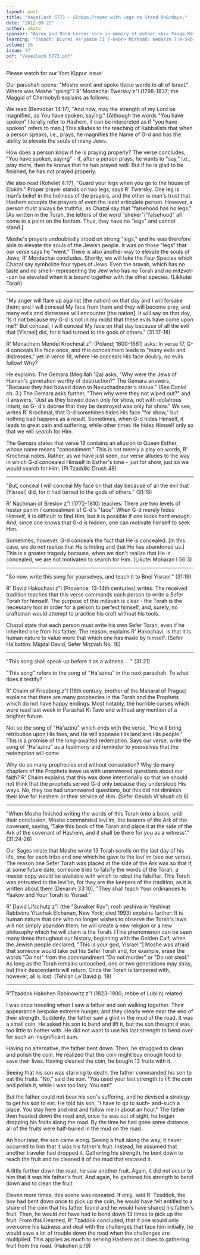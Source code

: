 ```yaml
---
layout: post
title: "Vayeilech 5773 - &ldquo;Prayer with Legs to Stand On&rdquo;"
date: "2012-09-22"
author: skatz
sponsor: "Aaron and Rona Lerner <br> in memory of mother <br> Faiga Reva bat Yoel Aharon a\"h <br> (Fay Lerner)"
learning: "Tanach: Divrei Ha'yamim II 7-8<br> Mishnah: Nedarim 7:4-5<br> Daf Yomi (Bavli): Berachot 52<br> Halachah Yomit: Orach Chaim 128:7-9"
volume: 26
issue: 47
pdf: "Vayeilech 5773.pdf"
---
```


Please watch for our Yom Kippur issue!



Our parashah opens: "Moshe went and spoke these words to all of Israel." Where was Moshe "going"? R' Mordechai Twersky z"l (1798-1837; the Maggid of Chernobyl) explains as follows:

We read (Bemidbar 14:17), "And now, may the strength of my Lord be magnified, as You have spoken, saying." \[Although the words "You have spoken" literally refer to Hashem, it can be interpreted as if "you have spoken" refers to man.\] This alludes to the teaching of Kabbalists that when a person speaks, i.e., prays, he magnifies the Name of G-d and has the ability to elevate the souls of many Jews.

How does a person know if he is praying properly? The verse concludes, "You have spoken, saying" - if, after a person prays, he wants to "say," i.e., pray more, then he knows that he has prayed well. But if he is glad to be finished, he has not prayed properly.

We also read (Kohelet 4:17), "Guard your legs when you go to the house of Elokim." Proper prayer stands on two legs, says R' Twersky. One leg is man's belief in the holiness of the prayers, and the other is man's trust that Hashem accepts the prayers of even the least articulate person. However, a person must always be truthful, as Chazal say that "falsehood has no legs." \[As written in the Torah, the letters of the word "sheker"/"falsehood" all come to a point on the bottom. Thus, they have no "legs" and cannot stand.\]

Moshe's prayers undoubtedly stood on strong "legs," and he was therefore able to elevate the souls of the Jewish people. It was on those "legs" that our verse says he "went." There is also another way to elevate the souls of Jews, R' Mordechai concludes. Shortly, we will take the Four Species which Chazal say symbolize four types of Jews. Even the aravah, which has no taste and no smell--representing the Jew who has no Torah and no mitzvot--can be elevated when it is bound together with the other species. (Likkutei Torah)

********

"My anger will flare up against \[the nation\] on that day and I will forsake them; and I will conceal My face from them and they will become prey, and many evils and distresses will encounter \[the nation\]. It will say on that day, &lsquo;Is it not because my G-d is not in my midst that these evils have come upon me?' But conceal, I will conceal My face on that day because of all the evil that \[Yisrael\] did, for it had turned to the gods of others." (31:17-18)

R' Menachem Mendel Krochmal z"l (Poland; 1600-1661) asks: In verse 17, G-d conceals His face once, and this concealment leads to "many evils and distresses," yet in verse 18, where He conceals His face doubly, no evils follow! Why?

He explains: The Gemara (Megillah 12a) asks, "Why were the Jews of Haman's generation worthy of destruction?" The Gemara answers, "Because they had bowed down to Nevuchadnezar's statue." (See Daniel ch. 3.) The Gemara asks further, "Then why were they not wiped out?" and it answers, "Just as they bowed down only for show, not with idolatrous intent, so G- d's decree that they be destroyed was only for show." We see, writes R' Krochmal, that G-d sometimes hides His face "for show," but nothing bad happens as a result. Sometimes, when G-d hides Himself, it leads to great pain and suffering, while other times He hides Himself only so that we will search for Him.

The Gemara states that verse 18 contains an allusion to Queen Esther, whose name means "concealment." This is not merely a play on words, R' Krochmal notes. Rather, as we have just seen, our verse alludes to the way in which G-d concealed Himself in Esther's time - just for show, just so we would search for Him. (Pi Tzaddik: Drush 48)

********

"But, conceal I will conceal My face on that day because of all the evil that \[Yisrael\] did, for it had turned to the gods of others." (31:18)

R' Nachman of Breslov z"l (1772-1810) teaches: There are two levels of hester panim / concealment of G-d's "face". When G-d merely hides Himself, it is difficult to find Him, but it is possible if one looks hard enough. And, since one knows that G-d is hidden, one can motivate himself to seek Him.

Sometimes, however, G-d conceals the fact that He is concealed. \[In this case, we do not realize that He is hiding and that He has abandoned us.\] This is a greater tragedy because, when we don't realize that He is concealed, we are not motivated to search for Him. (Likutei Moharan I 56:3)

********

"So now, write this song for yourselves, and teach it to Bnei Yisrael." (31:19)

R' David Hakochavi z"l (Provence; 13-14th centuries) writes: The received tradition teaches that this verse commands each person to write a Sefer Torah for himself. The purpose of this mitzvah is clear - the Torah is the necessary tool in order for a person to perfect himself, and, surely, no craftsman would attempt to practice his craft without his tools.

Chazal state that each person must write his own Sefer Torah, even if he inherited one from his father. The reason, explains R' Hakochavi, is that it is human nature to value more that which one has made by himself. (Sefer Ha'battim: Migdal David, Sefer Mitzvah No. 16)

********

"This song shall speak up before it as a witness. . ." (31:21)

"This song" refers to the song of "Ha'azinu" in the next parashah. To what does it testify?

R' Chaim of Friedberg z"l (16th century, brother of the Maharal of Prague) explains that there are many prophecies in the Torah and the Prophets which do not have happy endings. Most notably, the horrible curses which were read last week in Parashat Ki Tavo end without any mention of a brighter future.

Not so the song of "Ha'azinu" which ends with the verse, "He will bring retribution upon His foes, and He will appease His land and His people." This is a promise of the long-awaited redemption. Says our verse, write the song of "Ha'azinu" as a testimony and reminder to yourselves that the redemption will come.

Why do so many prophecies end without consolation? Why do many chapters of the Prophets leave us with unanswered questions about our faith? R' Chaim explains that this was done intentionally so that we should not think that the prophets served G-d only because they understood His ways. No, they too had unanswered questions, but this did not diminish their love for Hashem or their service of Him. (Sefer Geulah Vi'shuah ch.6)

********

"When Moshe finished writing the words of this Torah onto a book, until their conclusion, Moshe commanded levi'im, the bearers of the Ark of the covenant, saying, &lsquo;Take this book of the Torah and place it at the side of the Ark of the covenant of Hashem, and it shall be there for you as a witness'." (31:24-26)

Our Sages relate that Moshe wrote 13 Torah scrolls on the last day of his life, one for each tribe and one which he gave to the levi'im (see our verse). The reason one Sefer Torah was placed at the side of the Ark was so that if, at some future date, someone tried to falsify the words of the Torah, a master copy would be available with which to rebut the falsifier. This Torah was entrusted to the levi'im, for they are the keepers of the tradition, as it is written about them (Devarim 33:10), "They shall teach Your ordinances to Yaakov and Your Torah to Yisrael."

R' David Lifschutz z"l (the "Suvalker Rav"; rosh yeshiva in Yeshivat Rabbeinu Yitzchak Elchanan, New York; died 1993) explains further: It is human nature that one who no longer wishes to observe the Torah's laws will not simply abandon them; he will create a new religion or a new philosophy which he will claim is the Torah. \[This phenomenon can be seen many times throughout our history, beginning with the Golden Calf, when the Jewish people declared, "This is your god, Yisrael."\] Moshe was afraid that someone would take out his Sefer Torah and, for example, erase the words "Do not" from the commandment "Do not murder" or "Do not steal." As long as the Torah remains untouched, one or two generations may stray, but their descendants will return. Once the Torah is tampered with, however, all is lost. (Tehilah Le'David p. 18)

********

R'Tzaddok Hakohen Rabinowitz z"l (1823-1900; rebbe of Lublin) related:

I was once traveling when I saw a father and son walking together. Their appearance bespoke extreme hunger, and they clearly were near the end of their strength. Suddenly, the father saw a glint in the mud of the road. It was a small coin. He asked his son to bend and lift it, but the son thought it was too little to bother with. He did not want to use his last strength to bend over for such an insignificant sum.

Having no alternative, the father bent down. Then, he struggled to clean and polish the coin. He realized that this coin might buy enough food to save their lives. Having cleaned the coin, he bought 13 fruits with it.

Seeing that his son was starving to death, the father commanded his son to eat the fruits. "No," said the son. "You used your last strength to lift the coin and polish it, while I was too lazy. You eat!"

But the father could not bear his son's suffering, and he devised a strategy to get his son to eat. He told his son, "I have to go to such- and-such a place. You stay here and rest and follow me in about an hour." The father then headed down the road and, once he was out of sight, he began dropping his fruits along the road. By the time he had gone some distance, all of the fruits were half-buried in the mud on the road.

An hour later, the son came along. Seeing a fruit along the way, it never occurred to him that it was his father's fruit. Instead, he assumed that another traveler had dropped it. Gathering his strength, he bent down to reach the fruit and he cleaned it of the mud that encased it.

A little farther down the road, he saw another fruit. Again, it did not occur to him that it was his father's fruit. And again, he gathered his strength to bend down and to clean the fruit.

Eleven more times, this scene was repeated. If only, said R' Tzaddok, the boy had bent down once to pick up the coin, he would have felt entitled to a share of the coin that his father found and he would have shared his father's fruit. Then, he would not have had to bend down 13 times to pick up the fruit. From this I learned, R' Tzaddok concluded, that if one would only overcome his laziness and deal with the challenges that face him initially, he would save a lot of trouble down the road when the challenges are multiplied. This applies as much to serving Hashem as it does to gathering fruit from the road. (Hakohen p.19)


